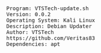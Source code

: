 <pre>
Program: VTSTech-update.sh
Version: 0.0.2
Operating System: Kali Linux
Description: Debian Updater
Author: VTSTech
https://github.com/Veritas83
Dependencies: apt
</pre>